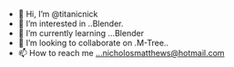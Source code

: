 - 👋 Hi, I’m @titanicnick
- 👀 I’m interested in ..Blender.
- 🌱 I’m currently learning ...Blender
- 💞️ I’m looking to collaborate on .M-Tree..
- 📫 How to reach me ...nicholosmatthews@hotmail.com

<!---
titanicnick/titanicnick is a ✨ special ✨ repository because its `README.md` (this file) appears on your GitHub profile.
You can click the Preview link to take a look at your changes.
--->
